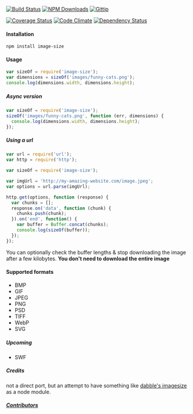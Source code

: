 [![Build Status](https://travis-ci.org/netroy/image-size.png?branch=master)](https://travis-ci.org/netroy/image-size)
[![NPM Downloads](http://img.shields.io/npm/dm/image-size.svg)](https://npmjs.org/package/image-size)
[![Gittip](http://img.shields.io/gittip/netroy.svg)](https://www.gittip.com/netroy/)

[![Coverage Status](https://coveralls.io/repos/netroy/image-size/badge.png?branch=master)](https://coveralls.io/r/netroy/image-size?branch=master)
[![Code Climate](https://codeclimate.com/github/netroy/image-size.png)](https://codeclimate.com/github/netroy/image-size)
[![Dependency Status](https://gemnasium.com/netroy/image-size.png)](https://gemnasium.com/netroy/image-size)

#### Installation

`npm install image-size`

#### Usage

```javascript
var sizeOf = require('image-size');
var dimensions = sizeOf('images/funny-cats.png');
console.log(dimensions.width, dimensions.height);
```

##### Async version
```javascript
var sizeOf = require('image-size');
sizeOf('images/funny-cats.png', function (err, dimensions) {
  console.log(dimensions.width, dimensions.height);
});
```

##### Using a url
```javascript
var url = require('url');
var http = require('http');

var sizeOf = require('image-size');

var imgUrl = 'http://my-amazing-website.com/image.jpeg';
var options = url.parse(imgUrl);

http.get(options, function (response) {
  var chunks = [];
  response.on('data', function (chunk) {
    chunks.push(chunk);
  }).on('end', function() {
    var buffer = Buffer.concat(chunks);
    console.log(sizeOf(buffer));
  });
});
```
You can optionally check the buffer lengths & stop downloading the image after a few kilobytes.
**You don't need to download the entire image**

#### Supported formats
* BMP
* GIF
* JPEG
* PNG
* PSD
* TIFF
* WebP
* SVG

##### Upcoming
* SWF

##### Credits
not a direct port, but an attempt to have something like
[dabble's imagesize](https://github.com/dabble/imagesize/blob/master/lib/image_size.rb) as a node module.

##### [Contributors](Contributors.md)
